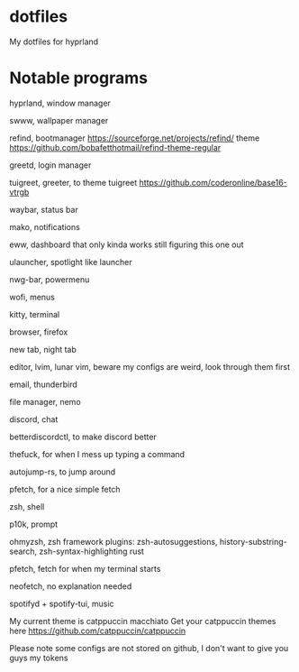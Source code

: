 # dotfiles
My dotfiles for hyprland
# Notable programs
hyprland, window manager

swww, wallpaper manager

refind, bootmanager https://sourceforge.net/projects/refind/ theme https://github.com/bobafetthotmail/refind-theme-regular

greetd, login manager

tuigreet, greeter, to theme tuigreet https://github.com/coderonline/base16-vtrgb 

waybar, status bar

mako, notifications

eww, dashboard that only kinda works still figuring this one out

ulauncher, spotlight like launcher

nwg-bar, powermenu

wofi, menus

kitty, terminal

browser, firefox

new tab, night tab

editor, lvim, lunar vim, beware my configs are weird, look through them first

email, thunderbird

file manager, nemo

discord, chat

betterdiscordctl, to make discord better

thefuck, for when I mess up typing a command

autojump-rs, to jump around

pfetch, for a nice simple fetch

zsh, shell

p10k, prompt

ohmyzsh, zsh framework plugins: zsh-autosuggestions, history-substring-search, zsh-syntax-highlighting rust

pfetch, fetch for when my terminal starts

neofetch, no explanation needed

spotifyd + spotify-tui, music


My current theme is catppuccin macchiato
Get your catppuccin themes here https://github.com/catppuccin/catppuccin

Please note some configs are not stored on github, I don't want to give you guys my tokens

